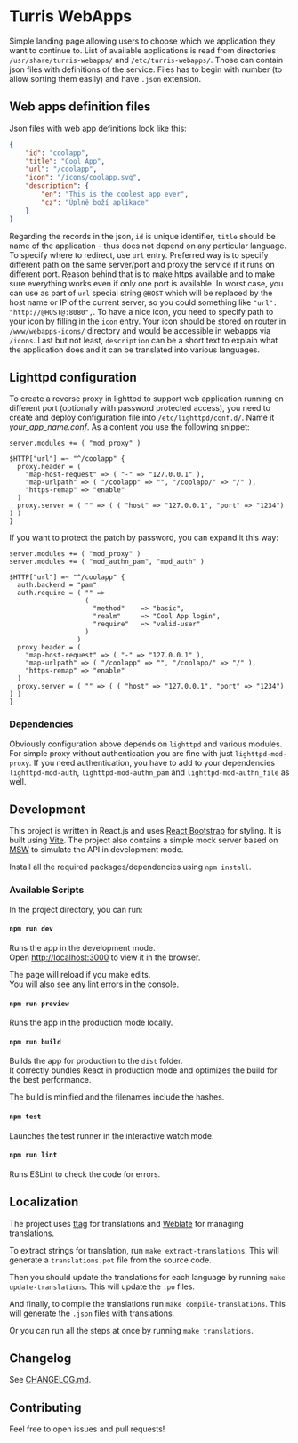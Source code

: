 # Turris WebApps

Simple landing page allowing users to choose which we application they want to
continue to. List of available applications is read from directories
`/usr/share/turris-webapps/` and `/etc/turris-webapps/`. Those can contain json
files with definitions of the service. Files has to begin with number (to allow
sorting them easily) and have `.json` extension.

## Web apps definition files

Json files with web app definitions look like this:

```json
{
    "id": "coolapp",
    "title": "Cool App",
    "url": "/coolapp",
    "icon": "/icons/coolapp.svg",
    "description": {
        "en": "This is the coolest app ever",
        "cz": "Úplně boží aplikace"
    }
}
```

Regarding the records in the json, `id` is unique identifier, `title` should be
name of the application - thus does not depend on any particular language. To
specify where to redirect, use `url` entry. Preferred way is to specify
different path on the same server/port and proxy the service if it runs on
different port. Reason behind that is to make https available and to make sure
everything works even if only one port is available. In worst case, you can use
as part of `url` special string `@HOST` which will be replaced by the host name
or IP of the current server, so you could something like
`"url": "http://@HOST@:8080",`. To have a nice icon, you need to specify path to
your icon by filling in the `icon` entry. Your icon should be stored on router
in `/www/webapps-icons/` directory and would be accessible in webapps via
`/icons`. Last but not least, `description` can be a short text to explain what
the application does and it can be translated into various languages.

## Lighttpd configuration

To create a reverse proxy in lighttpd to support web application running on
different port (optionally with password protected access), you need to create
and deploy configuration file into `/etc/lighttpd/conf.d/`. Name it
_your_app_name.conf_. As a content you use the following snippet:

```plain
server.modules += ( "mod_proxy" )

$HTTP["url"] =~ "^/coolapp" {
  proxy.header = (
    "map-host-request" => ( "-" => "127.0.0.1" ),
    "map-urlpath" => ( "/coolapp" => "", "/coolapp/" => "/" ),
    "https-remap" => "enable"
  )
  proxy.server = ( "" => ( ( "host" => "127.0.0.1", "port" => "1234") ) )
}
```

If you want to protect the patch by password, you can expand it this way:

```plain
server.modules += ( "mod_proxy" )
server.modules += ( "mod_authn_pam", "mod_auth" )

$HTTP["url"] =~ "^/coolapp" {
  auth.backend = "pam"
  auth.require = ( "" =>
                   (
                     "method"    => "basic",
                     "realm"     => "Cool App login",
                     "require"   => "valid-user"
                   )
                 )
  proxy.header = (
    "map-host-request" => ( "-" => "127.0.0.1" ),
    "map-urlpath" => ( "/coolapp" => "", "/coolapp/" => "/" ),
    "https-remap" => "enable"
  )
  proxy.server = ( "" => ( ( "host" => "127.0.0.1", "port" => "1234") ) )
}
```

### Dependencies

Obviously configuration above depends on `lighttpd` and various modules. For
simple proxy without authentication you are fine with just `lighttpd-mod-proxy`.
If you need authentication, you have to add to your dependencies
`lighttpd-mod-auth`, `lighttpd-mod-authn_pam` and `lighttpd-mod-authn_file` as
well.

## Development

This project is written in React.js and uses
[React Bootstrap](https://react-bootstrap.netlify.app/) for styling. It is built
using [Vite](https://vitejs.dev/). The project also contains a simple mock
server based on [MSW](https://mswjs.io/) to simulate the API in development
mode.

Install all the required packages/dependencies using `npm install`.

### Available Scripts

In the project directory, you can run:

#### `npm run dev`

Runs the app in the development mode.\
Open [http://localhost:3000](http://localhost:3000) to view it in the browser.

The page will reload if you make edits.\
You will also see any lint errors in the console.

#### `npm run preview`

Runs the app in the production mode locally.

#### `npm run build`

Builds the app for production to the `dist` folder.\
It correctly bundles React in production mode and optimizes the build for the best
performance.

The build is minified and the filenames include the hashes.

#### `npm test`

Launches the test runner in the interactive watch mode.

#### `npm run lint`

Runs ESLint to check the code for errors.

## Localization

The project uses [ttag](https://ttag.js.org/) for translations and
[Weblate](https://weblate.org/) for managing translations.

To extract strings for translation, run `make extract-translations`. This will
generate a `translations.pot` file from the source code.

Then you should update the translations for each language by running
`make update-translations`. This will update the `.po` files.

And finally, to compile the translations run `make compile-translations`. This
will generate the `.json` files with translations.

Or you can run all the steps at once by running `make translations`.

## Changelog

See [CHANGELOG.md](./CHANGELOG.md).

## Contributing

Feel free to open issues and pull requests!
